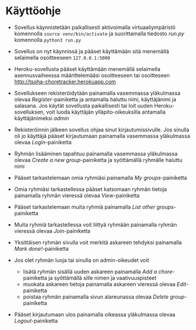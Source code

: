 # Käyttöohje

- Sovellus käynnistetään paikallisesti aktivoimalla virtuaaliympäristö komennolla `source venv/bin/activate`
ja suorittamalla tiedosto _run.py_ komennolla `python3 run.py`

- Sovellus on nyt käynnissä ja pääset käyttämään sitä menemällä selaimella osoitteeseen `127.0.0.1:5000`

- Heroku-sovellusta pääset käyttämään menemällä selaimella asennusvaiheessa määrittelemääsi osoitteeseen tai osoitteseen http://tsoha-choretracker.herokuapp.com

- Sovellukseen rekisteröidytään painamalla vasemmassa yläkulmassa olevaa _Register_-painiketta ja antamalla haluttu nimi, käyttäjänimi ja salasana. Jos käytät sovellusta paikallisesti tai loit uuden Heroku-sovelluksen, voit luoda käyttäjän ylläpito-oikeuksilla antamalla käyttäjänimeksi _admin_

- Rekisteröinnin jälkeen sovellus ohjaa sinut kirjautumissivulle. Jos sinulla oli jo käyttäjä pääset kirjautumaan painamalla vasemmassa yläkulmassa olevaa _Login_-painiketta

- Ryhmän lisääminen tapahtuu painamalla vasemmassa yläkulmassa olevaa _Create a new group_-painiketta ja syöttämällä ryhmälle haluttu nimi

- Pääset tarkastelemaan omia ryhmiäsi painamalla _My groups_-painiketta

- Omia ryhmiäsi tarkastellessa pääset katsomaan ryhmän tietoja painamalla ryhmän vieressä olevaa _View_-painiketta

- Pääset tarkastelemaan muita ryhmiä painamalla _List other groups_-painiketta

- Muita ryhmiä tarkastellessa voit liittyä ryhmään painamalla ryhmän vieressä olevaa _Join_-painiketta

- Yksittäisen ryhmän sivulla voit merkitä askareen tehdyksi painamalla _Mark done!_-painiketta

- Jos olet ryhmän luoja tai sinulla on admin-oikeudet voit
  - lisätä ryhmän sisällä uuden askareen painamalla _Add a chore_-painiketta ja syöttämällä sille nimen ja vaativuuspisteet
  - muokata askareen tietoja painamalla askareen vieressä olevaa _Edit_-painiketta
  - poistaa ryhmän painamalla sivun alareunassa olevaa _Delete group_-painiketta

- Pääset kirjautumaan ulos painamalla oikeassa yläkulmassa olevaa _Logout_-painiketta
